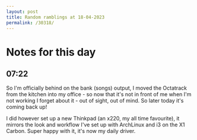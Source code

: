 ```yaml
---
layout: post
title: Random ramblings at 18-04-2023
permalink: /30318/
---
```

# Notes for this day

## 07:22

So I'm officially behind on the bank (songs) output, I moved the Octatrack from
the kitchen into my office - so now that it's not in front of me when I'm not
working I forget about it - out of sight, out of mind. So later today it's
coming back up!

I did however set up a new Thinkpad (an x220, my all time favourite), it mirrors the look and workflow I've set up with ArchLinux and i3 on the X1 Carbon. Super happy with it, it's now my daily driver. 
